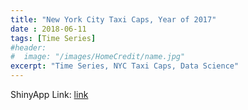 ```yaml
---
title: "New York City Taxi Caps, Year of 2017"
date : 2018-06-11
tags: [Time Series]
#header:
#  image: "/images/HomeCredit/name.jpg"
excerpt: "Time Series, NYC Taxi Caps, Data Science"
---
```


ShinyApp Link: [link](https://heojstats.shinyapps.io/nyc_taxi_cab_app/)
